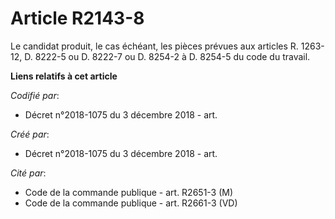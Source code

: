 # Article R2143-8

Le candidat produit, le cas échéant, les pièces prévues aux articles R. 1263-12, D. 8222-5 ou D. 8222-7 ou D. 8254-2 à D.
8254-5 du code du travail.

**Liens relatifs à cet article**

_Codifié par_:

  - Décret n°2018-1075 du 3 décembre 2018 - art.

_Créé par_:

  - Décret n°2018-1075 du 3 décembre 2018 - art.

_Cité par_:

  - Code de la commande publique - art. R2651-3 (M)
  - Code de la commande publique - art. R2661-3 (VD)
